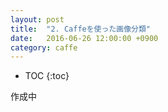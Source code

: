 ```yaml
---
layout: post
title:  "2. Caffeを使った画像分類"
date:   2016-06-26 12:00:00 +0900
category: caffe
---
```


* TOC
{:toc}

作成中
